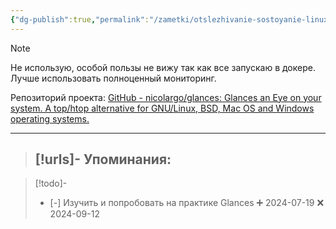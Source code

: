 ```yaml
---
{"dg-publish":true,"permalink":"/zametki/otslezhivanie-sostoyanie-linux-sistemy-cherez-veb-versiyu-htop/","created":"2024-07-19 00:46","updated":"2024-09-12T20:34:36+03:00"}
---
```


> [!note]
> Не использую, особой пользы не вижу так как все запускаю в докере. Лучше использовать полноценный мониторинг.

Репозиторий проекта: [GitHub - nicolargo/glances: Glances an Eye on your system. A top/htop alternative for GNU/Linux, BSD, Mac OS and Windows operating systems.](https://github.com/nicolargo/glances)

---
> [!urls]- Упоминания:
> - 
>   

> [!todo]-
> - [-] Изучить и попробовать на практике Glances ➕ 2024-07-19 ❌ 2024-09-12
